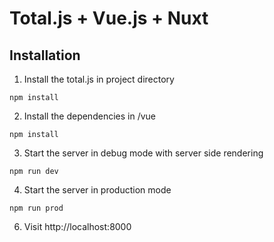 # Total.js + Vue.js + Nuxt

## Installation

1. Install the total.js in project directory
  
  ```
npm install 
  ```

2. Install the dependencies in /vue

  ```
npm install
  ```

3. Start the server in debug mode with server side rendering

  ```
  npm run dev
  ```

4. Start the server in production mode

  ```
  npm run prod
  ```

6. Visit http://localhost:8000
